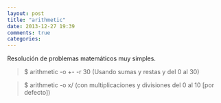 ```yaml
---
layout: post
title: "arithmetic"
date: 2013-12-27 19:39
comments: true
categories: 
---
```

Resolución de problemas matemáticos muy simples.

>$ arithmetic -o +- -r 30 (Usando sumas y restas y del 0 al 30)

>$ arithmetic -o x/ (con multiplicaciones y divisiones del 0 al 10 [por defecto])

